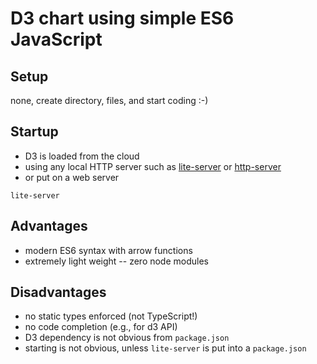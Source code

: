 # D3 chart using simple ES6 JavaScript

## Setup

none, create directory, files, and start coding :-)

## Startup

* D3 is loaded from the cloud
* using any local HTTP server such as [lite-server](https://www.npmjs.com/package/lite-server) or [http-server](https://www.npmjs.com/package/http-server)
* or put on a web server 

```
lite-server
```

## Advantages

* modern ES6 syntax with arrow functions
* extremely light weight -- zero node modules

## Disadvantages

* no static types enforced (not TypeScript!)
* no code completion (e.g., for d3 API)
* D3 dependency is not obvious from `package.json`
* starting is not obvious, unless `lite-server` is put into a `package.json`

